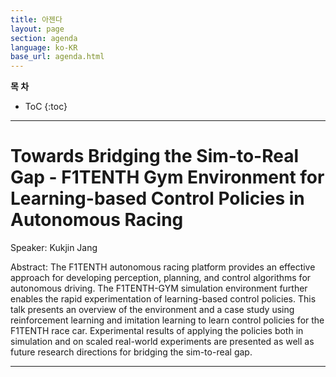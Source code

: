 ```yaml
---
title: 아젠다
layout: page
section: agenda
language: ko-KR
base_url: agenda.html
---
```

**목 차**
- ToC
{:toc}

---
# Towards Bridging the Sim-to-Real Gap - F1TENTH Gym Environment for Learning-based Control Policies in Autonomous Racing
Speaker: Kukjin Jang    

Abstract:
The F1TENTH autonomous racing platform provides an effective approach for developing perception, planning, and control algorithms for autonomous driving. The F1TENTH-GYM simulation environment further enables the rapid experimentation of learning-based control policies. This talk presents an overview of the environment and a case study using reinforcement learning and imitation learning to learn control policies for the F1TENTH race car. Experimental results of applying the policies both in simulation and on scaled real-world experiments are presented as well as future research directions for bridging the sim-to-real gap.

---

